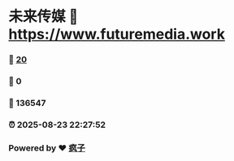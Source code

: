 # 未来传媒 :link: https://www.futuremedia.work 
### :page_facing_up: [20](https://www.futuremedia.work/tag.html) 
### :speech_balloon: 0 
### :hibiscus: 136547 
### :alarm_clock: 2025-08-23 22:27:52 
### Powered by :heart: [疯子](https://github.com/granthuang999/Gmeek)
